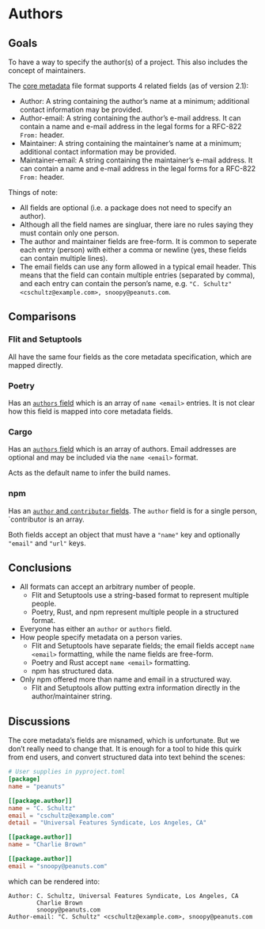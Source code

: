 # Authors

## Goals

To have a way to specify the author(s) of a project. This also includes the
concept of maintainers.

The [core metadata](https://packaging.python.org/specifications/core-metadata/)
file format supports 4 related fields (as of version 2.1):

* Author: A string containing the author’s name at a minimum; additional
  contact information may be provided.
* Author-email: A string containing the author’s e-mail address. It can contain
  a name and e-mail address in the legal forms for a RFC-822 `From:` header.
* Maintainer: A string containing the maintainer’s name at a minimum;
  additional contact information may be provided.
* Maintainer-email: A string containing the maintainer’s e-mail address. It can
  contain a name and e-mail address in the legal forms for a RFC-822 `From:`
  header.

Things of note:

* All fields are optional (i.e. a package does not need to specify an author).
* Although all the field names are singluar, there iare no rules saying they
  must contain only one person.
* The author and maintainer fields are free-form. It is common to seperate each
  entry (person) with either a comma or newline (yes, these fields can contain
  multiple lines).
* The email fields can use any form allowed in a typical email header. This
  means that the field can contain multiple entries (separated by comma), and
  each entry can contain the person’s name, e.g.
  `"C. Schultz" <cschultz@example.com>, snoopy@peanuts.com`.


## Comparisons

### Flit and Setuptools
All have the same four fields as the core metadata specification, which are
mapped directly.

### Poetry
Has an [`authors` field](https://poetry.eustace.io/docs/pyproject/#authors) which
is an array of `name <email>` entries. It is not clear how this field is mapped
into core metadata fields.

### Cargo
Has an [`authors` field](https://doc.rust-lang.org/cargo/reference/manifest.html#the-authors-field-optional)
which is an array of authors. Email addresses are optional and may be included
via the `name <email>` format.

Acts as the default name to infer the build names.

### npm
Has an [`author` and `contributor` fields](https://docs.npmjs.com/files/package.json#people-fields-author-contributors).
The `author` field is for a single person, `contributor is an array.

Both fields accept an object that must have a `"name"` key and optionally
`"email"` and `"url"` keys.

## Conclusions

* All formats can accept an arbitrary number of people.
  - Flit and Setuptools use a string-based format to represent multiple people.
  - Poetry, Rust, and npm represent multiple people in a structured format.
* Everyone has either an `author` or `authors` field.
* How people specify metadata on a person varies.
  - Flit and Setuptools have separate fields; the email fields accept
    `name <email>` formatting, while the name fields are free-form.
  - Poetry and Rust accept `name <email>` formatting.
  - npm has structured data.
* Only npm offered more than name and email in a structured way.
  - Flit and Setuptools allow putting extra information directly in the
    author/maintainer string.

## Discussions

The core metadata’s fields are misnamed, which is unfortunate. But we don’t
really need to change that. It is enough for a tool to hide this quirk from
end users, and convert structured data into text behind the scenes:

```toml
# User supplies in pyproject.toml
[package]
name = "peanuts"

[[package.author]]
name = "C. Schultz"
email = "cschultz@example.com"
detail = "Universal Features Syndicate, Los Angeles, CA"

[[package.author]]
name = "Charlie Brown"

[[package.author]]
email = "snoopy@peanuts.com"
```

which can be rendered into:

```
Author: C. Schultz, Universal Features Syndicate, Los Angeles, CA
        Charlie Brown
        snoopy@peanuts.com
Author-email: "C. Schultz" <cschultz@example.com>, snoopy@peanuts.com
```
